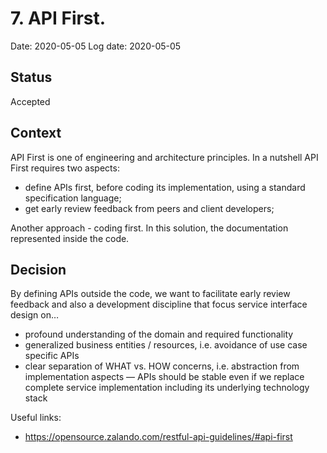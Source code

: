 # 7. API First.
Date: 2020-05-05
Log date: 2020-05-05

## Status
Accepted

## Context
API First is one of engineering and architecture principles. In a nutshell API First requires two aspects:
- define APIs first, before coding its implementation, using a standard specification language;
- get early review feedback from peers and client developers;

Another approach - coding first. In this solution, the documentation represented inside the code.

## Decision
By defining APIs outside the code, we want to facilitate early review feedback and also a development discipline that focus service interface design on…​
- profound understanding of the domain and required functionality
- generalized business entities / resources, i.e. avoidance of use case specific APIs
- clear separation of WHAT vs. HOW concerns, i.e. abstraction from implementation aspects — APIs should be stable even if we replace complete service implementation including its underlying technology stack

Useful links:
- https://opensource.zalando.com/restful-api-guidelines/#api-first
